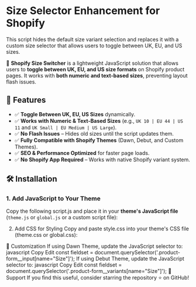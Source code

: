 # Size Selector Enhancement for Shopify
This script hides the default size variant selection and replaces it with a custom size selector that allows users to toggle between UK, EU, and US sizes.

🚀 **Shopify Size Switcher** is a lightweight JavaScript solution that allows users to **toggle between UK, EU, and US size formats** on Shopify product pages. It works with **both numeric and text-based sizes**, preventing layout flash issues.

## 📌 Features
- ✅ **Toggle Between UK, EU, US Sizes** dynamically.
- ✅ **Works with Numeric & Text-Based Sizes** (e.g., `UK 10 | EU 44 | US 11` and `UK Small | EU Medium | US Large`).
- ✅ **No Flash Issues** – Hides old sizes until the script updates them.
- ✅ **Fully Compatible with Shopify Themes** (Dawn, Debut, and Custom Themes).
- ✅ **SEO & Performance Optimized** for faster page loads.
- ✅ **No Shopify App Required** – Works with native Shopify variant system.

## 🛠️ Installation
### **1. Add JavaScript to Your Theme**
Copy the following script.js and place it in your **theme's JavaScript file** (`theme.js` or `global.js` or a custom script file):

2. Add CSS for Styling
Copy and paste style.css into your theme's CSS file (theme.css or global.css):

🎯 Customization
If using Dawn Theme, update the JavaScript selector to:
javascript
Copy
Edit
    const fieldset = document.querySelector('.product-form__input[name="Size"]');
If using Debut Theme, update the JavaScript selector to:
javascript
Copy
Edit
    const fieldset = document.querySelector('.product-form__variants[name="Size"]');
🚀 Support
If you find this useful, consider starring the repository ⭐ on GitHub!
